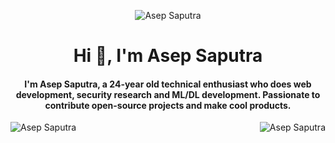 <p align="center">
<img src="https://komarev.com/ghpvc/?username=asepscareer" alt="Asep Saputra" /> </p>
<h1 align="center">Hi 👋, I'm Asep Saputra</h1>
<h4 align="center">I'm Asep Saputra, a 24-year old technical enthusiast who does web development, security research and ML/DL development. Passionate to contribute open-source projects and make cool products.</h4>

<p><img align="left" src="https://github-readme-stats.vercel.app/api/top-langs/?username=asepscareer&layout=compact&hide=html" alt="Asep Saputra" /></p>
<p>&nbsp;<img align="right" src="https://github-readme-stats.vercel.app/api?username=asepscareer&show_icons=true" alt="Asep Saputra" /></p>
